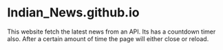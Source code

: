 # Indian_News.github.io
This website fetch the latest news from an API. Its has a countdown timer also. After a certain amount of time the page will either close or reload.
